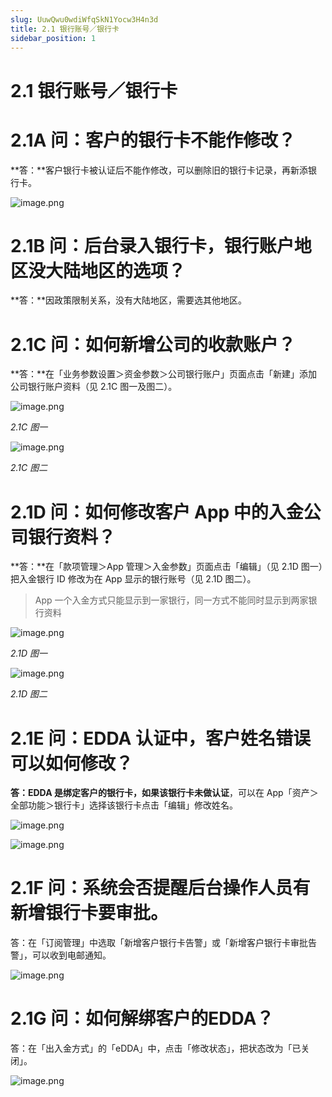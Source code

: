 ```yaml
---
slug: UuwQwu0wdiWfqSkN1Yocw3H4n3d
title: 2.1 银行账号／银行卡
sidebar_position: 1
---
```



# 2.1 银行账号／银行卡


# 2.1A 问：客户的银行卡不能作修改？


**答：**客户银行卡被认证后不能作修改，可以删除旧的银行卡记录，再新添银行卡。


![image.png](/assets/4c4562934686bd92096a202ac46c4ca4.png)


# 2.1B 问：后台录入银行卡，银行账户地区没大陆地区的选项？


**答：**因政策限制关系，没有大陆地区，需要选其他地区。


# 2.1C 问：如何新增公司的收款账户？


**答：**在「业务参数设置＞资金参数＞公司银行账户」页面点击「新建」添加公司银行账户资料（见 2.1C 图一及图二）。


![image.png](/assets/f7aa53e224729a9cb4030ff5988c148c.png)


_2.1C 图一_


![image.png](/assets/90e737a8b2c1f34012c367518d210c6e.png)


_2.1C 图二_



# 2.1D 问：如何修改客户 App 中的入金公司银行资料？


**答：**在「款项管理＞App 管理＞入金参数」页面点击「编辑」（见 2.1D 图一）把入金银行 ID 修改为在 App 显示的银行账号（见 2.1D 图二）。

> App 一个入金方式只能显示到一家银行，同一方式不能同时显示到两家银行资料

![image.png](/assets/b693a2862e9ae737874776f1fd1a3bb1.png)


_2.1D 图一_


![image.png](/assets/1374410ddaec6ba543ac09cb42206ce3.png)


_2.1D 图二_


# 2.1E 问：EDDA 认证中，客户姓名错误可以如何修改？


**答：**EDDA 是绑定客户的银行卡，如果该**银行卡未做认证**，可以在 App「资产＞全部功能＞银行卡」选择该银行卡点击「编辑」修改姓名。


![image.png](/assets/02c5205d3a4ac34be93433f834959288.png)


![image.png](/assets/b7fc3b39d6c6b51d77daa401680be4b6.png)


# 2.1F 问：系统会否提醒后台操作人员有新增银行卡要审批。


答：在「订阅管理」中选取「新增客户银行卡告警」或「新增客户银行卡审批告警」，可以收到电邮通知。


![image.png](/assets/a1c550657862511359527fadd9483f73.png)


# 2.1G 问：如何解绑客户的EDDA？


答：在「出入金方式」的「eDDA」中，点击「修改状态」，把状态改为「已关闭」。


![image.png](/assets/b2416e65e83f6fae77befe53bf344c70.png)

